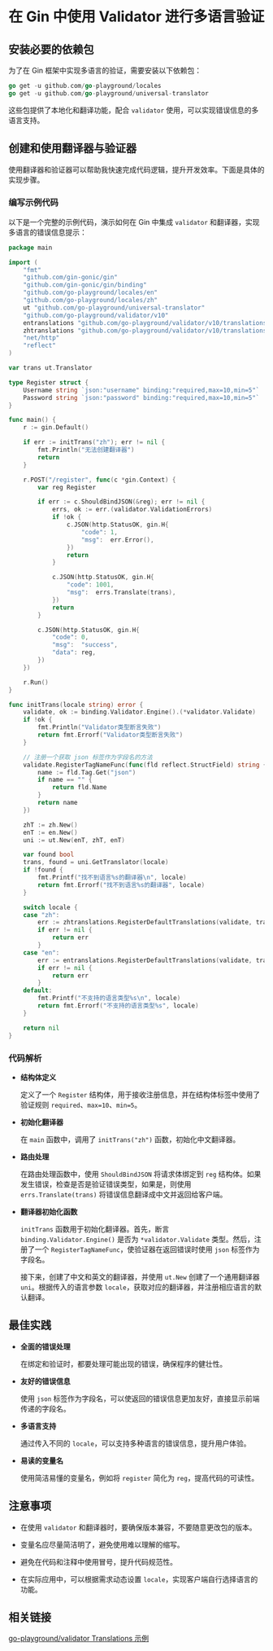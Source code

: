 # 在 Gin 中使用 Validator 进行多语言验证

## 安装必要的依赖包

为了在 Gin 框架中实现多语言的验证，需要安装以下依赖包：

```go
go get -u github.com/go-playground/locales
go get -u github.com/go-playground/universal-translator
```

这些包提供了本地化和翻译功能，配合 `validator` 使用，可以实现错误信息的多语言支持。

## 创建和使用翻译器与验证器

使用翻译器和验证器可以帮助我快速完成代码逻辑，提升开发效率。下面是具体的实现步骤。

### 编写示例代码

以下是一个完整的示例代码，演示如何在 Gin 中集成 `validator` 和翻译器，实现多语言的错误信息提示：

```go
package main

import (
    "fmt"
    "github.com/gin-gonic/gin"
    "github.com/gin-gonic/gin/binding"
    "github.com/go-playground/locales/en"
    "github.com/go-playground/locales/zh"
    ut "github.com/go-playground/universal-translator"
    "github.com/go-playground/validator/v10"
    entranslations "github.com/go-playground/validator/v10/translations/en"
    zhtranslations "github.com/go-playground/validator/v10/translations/zh"
    "net/http"
    "reflect"
)

var trans ut.Translator

type Register struct {
    Username string `json:"username" binding:"required,max=10,min=5"`
    Password string `json:"password" binding:"required,max=10,min=5"`
}

func main() {
    r := gin.Default()

    if err := initTrans("zh"); err != nil {
        fmt.Println("无法创建翻译器")
        return
    }

    r.POST("/register", func(c *gin.Context) {
        var reg Register

        if err := c.ShouldBindJSON(&reg); err != nil {
            errs, ok := err.(validator.ValidationErrors)
            if !ok {
                c.JSON(http.StatusOK, gin.H{
                    "code": 1,
                    "msg":  err.Error(),
                })
                return
            }

            c.JSON(http.StatusOK, gin.H{
                "code": 1001,
                "msg":  errs.Translate(trans),
            })
            return
        }

        c.JSON(http.StatusOK, gin.H{
            "code": 0,
            "msg":  "success",
            "data": reg,
        })
    })

    r.Run()
}

func initTrans(locale string) error {
    validate, ok := binding.Validator.Engine().(*validator.Validate)
    if !ok {
        fmt.Println("Validator类型断言失败")
        return fmt.Errorf("Validator类型断言失败")
    }

    // 注册一个获取 json 标签作为字段名的方法
    validate.RegisterTagNameFunc(func(fld reflect.StructField) string {
        name := fld.Tag.Get("json")
        if name == "" {
            return fld.Name
        }
        return name
    })

    zhT := zh.New()
    enT := en.New()
    uni := ut.New(enT, zhT, enT)

    var found bool
    trans, found = uni.GetTranslator(locale)
    if !found {
        fmt.Printf("找不到语言%s的翻译器\n", locale)
        return fmt.Errorf("找不到语言%s的翻译器", locale)
    }

    switch locale {
    case "zh":
        err := zhtranslations.RegisterDefaultTranslations(validate, trans)
        if err != nil {
            return err
        }
    case "en":
        err := entranslations.RegisterDefaultTranslations(validate, trans)
        if err != nil {
            return err
        }
    default:
        fmt.Printf("不支持的语言类型%s\n", locale)
        return fmt.Errorf("不支持的语言类型%s", locale)
    }

    return nil
}
```

### 代码解析

- **结构体定义**

  定义了一个 `Register` 结构体，用于接收注册信息，并在结构体标签中使用了验证规则 `required`、`max=10`、`min=5`。

- **初始化翻译器**

  在 `main` 函数中，调用了 `initTrans("zh")` 函数，初始化中文翻译器。

- **路由处理**

  在路由处理函数中，使用 `ShouldBindJSON` 将请求体绑定到 `reg` 结构体。如果发生错误，检查是否是验证错误类型，如果是，则使用 `errs.Translate(trans)` 将错误信息翻译成中文并返回给客户端。

- **翻译器初始化函数**

  `initTrans` 函数用于初始化翻译器。首先，断言 `binding.Validator.Engine()` 是否为 `*validator.Validate` 类型。然后，注册了一个 `RegisterTagNameFunc`，使验证器在返回错误时使用 `json` 标签作为字段名。

  接下来，创建了中文和英文的翻译器，并使用 `ut.New` 创建了一个通用翻译器 `uni`。根据传入的语言参数 `locale`，获取对应的翻译器，并注册相应语言的默认翻译。

## 最佳实践

- **全面的错误处理**

  在绑定和验证时，都要处理可能出现的错误，确保程序的健壮性。

- **友好的错误信息**

  使用 `json` 标签作为字段名，可以使返回的错误信息更加友好，直接显示前端传递的字段名。

- **多语言支持**

  通过传入不同的 `locale`，可以支持多种语言的错误信息，提升用户体验。

- **易读的变量名**

  使用简洁易懂的变量名，例如将 `register` 简化为 `reg`，提高代码的可读性。

## 注意事项

- 在使用 `validator` 和翻译器时，要确保版本兼容，不要随意更改包的版本。

- 变量名应尽量简洁明了，避免使用难以理解的缩写。

- 避免在代码和注释中使用冒号，提升代码规范性。

- 在实际应用中，可以根据需求动态设置 `locale`，实现客户端自行选择语言的功能。

## 相关链接

[go-playground/validator Translations 示例](https://github.com/go-playground/validator/tree/master/_examples/translations)
